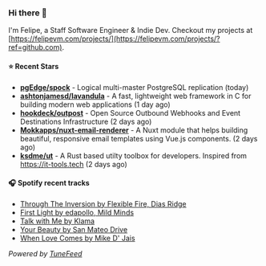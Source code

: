 ### Hi there 👋

I'm Felipe, a Staff Software Engineer & Indie Dev. Checkout my projects at [https://felipevm.com/projects/](https://felipevm.com/projects/?ref=github.com).

#### ⭐ Recent Stars
- **[pgEdge/spock](https://github.com/pgEdge/spock)** - Logical multi-master PostgreSQL replication (today)
- **[ashtonjamesd/lavandula](https://github.com/ashtonjamesd/lavandula)** - A fast, lightweight web framework in C for building modern web applications (1 day ago)
- **[hookdeck/outpost](https://github.com/hookdeck/outpost)** - Open Source Outbound Webhooks and Event Destinations Infrastructure (2 days ago)
- **[Mokkapps/nuxt-email-renderer](https://github.com/Mokkapps/nuxt-email-renderer)** - A Nuxt module that helps building beautiful, responsive email templates using Vue.js components. (2 days ago)
- **[ksdme/ut](https://github.com/ksdme/ut)** - A Rust based utilty toolbox for developers. Inspired from https://it-tools.tech (2 days ago)

#### 🎧 Spotify recent tracks
- [Through The Inversion by Flexible Fire, Dias Ridge](https://open.spotify.com/track/1m60Iz2EWGJduymkmM33d0)
- [First Light by edapollo, Mild Minds](https://open.spotify.com/track/2mAmzLJzgXFmiunBbHkMKc)
- [Talk with Me by Klama](https://open.spotify.com/track/13mgcv0WPkbNKH1TOt024p)
- [Your Beauty by San Mateo Drive](https://open.spotify.com/track/7IDEkMabg7jZ3N5a5DqOJ8)
- [When Love Comes by Mike D&#39; Jais](https://open.spotify.com/track/6Vrs5sTwopKSauf2kimxvu)

_Powered by [TuneFeed](https://tunefeed.app?ref=github.com)_
